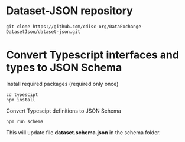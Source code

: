 # Dataset-JSON repository

```
git clone https://github.com/cdisc-org/DataExchange-DatasetJson/dataset-json.git
```

# Convert Typescript interfaces and types to JSON Schema

Install required packages (required only once)

```
cd typescipt
npm install
```

Convert Typescipt definitions to JSON Schema
```
npm run schema
```
This will update file **dataset.schema.json** in the schema folder.
